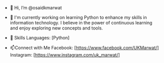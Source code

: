 - 👋 Hi, I’m @osaidkmarwat

- 🌱 I'm currently working on learning Python to enhance my skills in information technology. I believe in the power of continuous learning and enjoy exploring new concepts and tools.

- 💼 Skills
Languages: [Python]

- 📫Connect with Me
Facebook: [https://www.facebook.com/UKMarwat/]
Instagram: [https://www.instagram.com/uk_marwat/]

<!---
osaidkmarwat/osaidkmarwat is a ✨ special ✨ repository because its `README.md` (this file) appears on your GitHub profile.
You can click the Preview link to take a look at your changes.
--->
